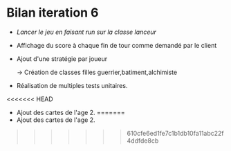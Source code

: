 # Bilan iteration 6

- *Lancer le jeu en faisant run sur la classe lanceur*

- Affichage du score à chaque fin de tour comme demandé par le client

- Ajout d'une stratégie par joueur

    -> Création de classes filles guerrier,batiment,alchimiste

- Réalisation de multiples tests unitaires.

<<<<<<< HEAD
- Ajout des cartes de l'age 2.
=======
- Ajout des cartes de l'age 2.
>>>>>>> 610cfe6ed1fe7c1b1db10fa11abc22f4ddfde8cb
